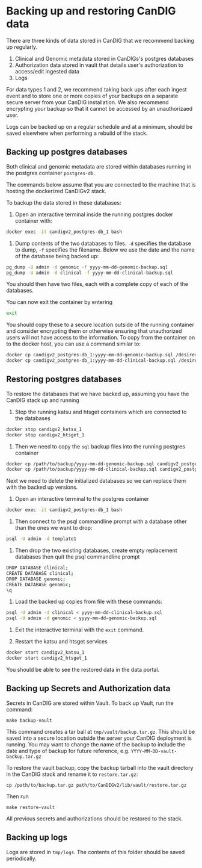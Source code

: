 # Backing up and restoring CanDIG data

There are three kinds of data stored in CanDIG that we recommend backing up regularly.
1. Clinical and Genomic metadata stored in CanDIGs's postgres databases
2. Authorization data stored in vault that details user's authorization to access/edit ingested data
3. Logs

For data types 1 and 2, we recommend taking back ups after each ingest event and to store one or more copies of your backups on a separate secure server from your CanDIG installation. We also recommend encrypting your backup so that it cannot be accessed by an unauthorizaed user.

Logs can be backed up on a regular schedule and at a minimum, should be saved elsewhere when performing a rebuild of the stack.

## Backing up postgres databases

Both clinical and genomic metadata are stored within databases running in the postgres container `postgres-db`. 

The commands below assume that you are connected to the machine that is hosting the dockerized CanDIGv2 stack.

To backup the data stored in these databases:

1. Open an interactive terminal inside the running postgres docker container with:

```bash
docker exec -it candigv2_postgres-db_1 bash
```

1. Dump contents of the two databases to files. `-d` specifies the database to dump, `-f` specifies the filename. Below we use the date and the name of the database being backed up:

```bash
pg_dump -U admin -d genomic -f yyyy-mm-dd-genomic-backup.sql
pg_dump -U admin -d clinical -f yyyy-mm-dd-clinical-backup.sql
```

You should then have two files, each with a complete copy of each of the databases. 

You can now exit the container by entering

```bash
exit
```

You should copy these to a secure location outside of the running container and consider encrypting them or otherwise ensuring that unauthorized users will not have access to the information. To copy from the container on to the docker host, you can use a command similar to: 

```bash
docker cp candigv2_postgres-db_1:yyyy-mm-dd-genomic-backup.sql /desired/path/target
docker cp candigv2_postgres-db_1:yyyy-mm-dd-clinical-backup.sql /desired/path/target
```

## Restoring postgres databases

To restore the databases that we have backed up, assuming you have the CanDIG stack up and running 

1. Stop the running katsu and htsget containers which are connected to the databases

```bash
docker stop candigv2_katsu_1
docker stop candigv2_htsget_1
```

1. Then we need to copy the `sql` backup files into the running postgres container

```bash
docker cp /path/to/backup/yyyy-mm-dd-genomic-backup.sql candigv2_postgres-db_1:/yyyy-mm-dd-genomic-backup.sql
docker cp /path/to/backup/yyyy-mm-dd-clinical-backup.sql candigv2_postgres-db_1:/yyyy-mm-dd-clinical-backup.sql
```

Next we need to delete the initialized databases so we can replace them with the backed up versions. 

1. Open an interactive terminal to the postgres container

```bash
docker exec -it candigv2_postgres-db_1 bash
```

1. Then connect to the psql commandline prompt with a database other than the ones we want to drop:

```bash
psql -U admin -d template1
```

1. Then drop the two existing databases, create empty replacement databases then quit the psql commandline prompt

```bash
DROP DATABASE clinical;
CREATE DATABASE clinical;
DROP DATABASE genomic;
CREATE DATABASE genomic;
\q
```

1. Load the backed up copies from file with these commands:

```bash
psql -U admin -d clinical < yyyy-mm-dd-clinical-backup.sql
psql -U admin -d genomic < yyyy-mm-dd-genomic-backup.sql
```

1. Exit the interactive terminal with the `exit` command.

1. Restart the katsu and htsget services

```bash
docker start candigv2_katsu_1
docker start candigv2_htsget_1
```

You should be able to see the restored data in the data portal.

## Backing up Secrets and Authorization data

Secrets in CanDIG are stored within Vault. To back up Vault, run the command:

```
make backup-vault
```

This command creates a tar ball at `tmp/vault/backup.tar.gz`. This should be saved into a secure location outside the server your CanDIG deployment is running. You may want to change the name of the backup to include the date and type of backup for future reference, e.g. `YYYY-MM-DD-vault-backup.tar.gz`

To restore the vault backup, copy the backup tarball into the vault directory in the CanDIG stack and rename it to `restore.tar.gz`:

```
cp /path/to/backup.tar.gz path/to/CanDIGv2/lib/vault/restore.tar.gz
```

Then run

```
make restore-vault
```

All previous secrets and authorizations should be restored to the stack.

## Backing up logs

Logs are stored in `tmp/logs`. The contents of this folder should be saved periodically.
